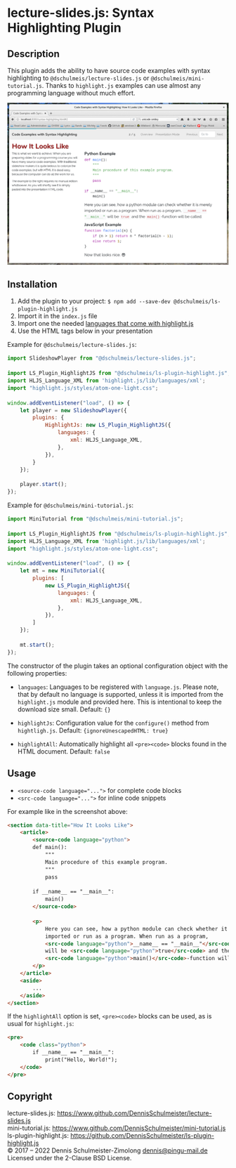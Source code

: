lecture-slides.js: Syntax Highlighting Plugin
=============================================

Description
-----------

This plugin adds the ability to have source code examples with syntax highlighting
to `@dschulmeis/lecture-slides.js` or `@dschulmeis/mini-tutorial.js`. Thanks to
`highlight.js` examples can use almost any programming language without much effort.

![Screenshot](screenshot.png)

Installation
------------

 1. Add the plugin to your project:
    `$ npm add --save-dev @dschulmeis/ls-plugin-highlight.js`
 2. Import it in the `index.js` file
 3. Import one the needed [languages that come with highlight.js](https://highlightjs.org/static/demo/)
 4. Use the HTML tags below in your presentation

Example for `@dschulmeis/lecture-slides.js`:

```javascript
import SlideshowPlayer from "@dschulmeis/lecture-slides.js";

import LS_Plugin_HighlightJS from "@dschulmeis/ls-plugin-highlight.js";
import HLJS_Language_XML from 'highlight.js/lib/languages/xml';
import "highlight.js/styles/atom-one-light.css";

window.addEventListener("load", () => {
    let player = new SlideshowPlayer({
        plugins: {
            HighlightJs: new LS_Plugin_HighlightJS({
                languages: {
                    xml: HLJS_Language_XML,
                },
            }),
        }
    });

    player.start();
});
```

Example for `@dschulmeis/mini-tutorial.js`:

```javascript
import MiniTutorial from "@dschulmeis/mini-tutorial.js";

import LS_Plugin_HighlightJS from "@dschulmeis/ls-plugin-highlight.js";
import HLJS_Language_XML from 'highlight.js/lib/languages/xml';
import "highlight.js/styles/atom-one-light.css";

window.addEventListener("load", () => {
    let mt = new MiniTutorial({
        plugins: [
            new LS_Plugin_HighlightJS({
                languages: {
                    xml: HLJS_Language_XML,
                },
            }),
        ]
    });

    mt.start();
});
```

The constructor of the plugin takes an optional configuration object with
the following properties:

 * `languages`: Languages to be registered with `language.js`. Please note,
   that by default no language is supported, unless it is imported from the
   `highlight.js` module and provided here. This is intentional to keep the
   download size small. Default: `{}`

 * `highlightJs`: Configuration value for the `configure()` method from
   `hightligh.js`.  Default: `{ignoreUnescapedHTML: true}`

 * `highlightAll`: Automatically highlight all `<pre><code>` blocks found
   in the HTML document. Default: `false`

Usage
-----

  * `<source-code language="...">` for complete code blocks
  * `<src-code language="...">` for inline code snippets

For example like in the screenshot above:

```html
<section data-title="How It Looks Like">
    <article>
        <source-code language="python">
        def main():
            """
            Main procedure of this example program.
            """
            pass

        if __name__ == "__main__":
            main()
        </source-code>

        <p>
            Here you can see, how a python module can check whether it is merely
            imported or run as a program. When run as a program,
            <src-code language="python">__name__ == "__main__"</src-code>
            will be <src-code language="python">true</src-code> and the
            <src-code language="python">main()</src-code>-function will be called.
        </p>
    </article>
    <aside>
        ...
    </aside>
</section>
```

If the `highlightAll` option is set, `<pre><code>` blocks can be used, as is
usual for `highlight.js`:

```html
<pre>
    <code class="python">
        if __name__ == "__main__":
            print("Hello, World!");
    </code>
</pre>
```

Copyright
---------

lecture-slides.js: https://www.github.com/DennisSchulmeister/lecture-slides.js <br/>
mini-tutorial.js: https://www.github.com/DennisSchulmeister/mini-tutorial.js <br/>
ls-plugin-highlight.js: https://github.com/DennisSchulmeister/ls-plugin-highlight.js <br/>
© 2017 – 2022 Dennis Schulmeister-Zimolong <dennis@pingu-mail.de>
Licensed under the 2-Clause BSD License.
